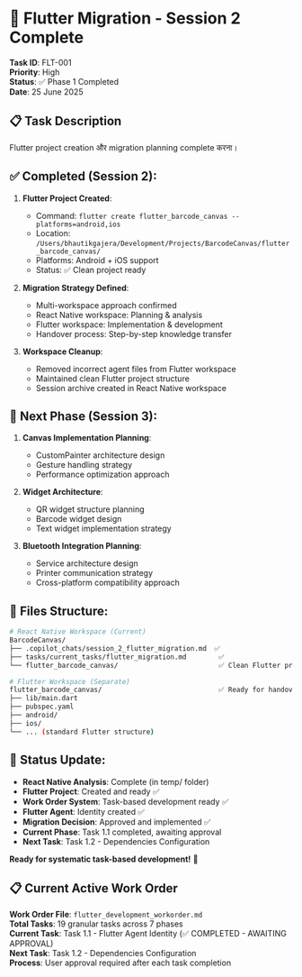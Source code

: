 # 🚀 Flutter Migration - Session 2 Complete

**Task ID**: FLT-001  
**Priority**: High  
**Status**: ✅ Phase 1 Completed  
**Date**: 25 June 2025  

## 📋 Task Description

Flutter project creation और migration planning complete करना।

## ✅ Completed (Session 2):

1. **Flutter Project Created**: 
   - Command: `flutter create flutter_barcode_canvas --platforms=android,ios`
   - Location: `/Users/bhautikgajera/Development/Projects/BarcodeCanvas/flutter_barcode_canvas/`
   - Platforms: Android + iOS support
   - Status: ✅ Clean project ready

2. **Migration Strategy Defined**:
   - Multi-workspace approach confirmed
   - React Native workspace: Planning & analysis
   - Flutter workspace: Implementation & development
   - Handover process: Step-by-step knowledge transfer

3. **Workspace Cleanup**:
   - Removed incorrect agent files from Flutter workspace
   - Maintained clean Flutter project structure
   - Session archive created in React Native workspace

## 🎯 Next Phase (Session 3):

1. **Canvas Implementation Planning**:
   - CustomPainter architecture design
   - Gesture handling strategy
   - Performance optimization approach

2. **Widget Architecture**:
   - QR widget structure planning
   - Barcode widget design
   - Text widget implementation strategy

3. **Bluetooth Integration Planning**:
   - Service architecture design
   - Printer communication strategy
   - Cross-platform compatibility approach

## 📁 Files Structure:

```bash
# React Native Workspace (Current)
BarcodeCanvas/
├── .copilot_chats/session_2_flutter_migration.md  ✅
├── tasks/current_tasks/flutter_migration.md        ✅
└── flutter_barcode_canvas/                         ✅ Clean Flutter project

# Flutter Workspace (Separate)
flutter_barcode_canvas/                             ✅ Ready for handover
├── lib/main.dart
├── pubspec.yaml
├── android/
├── ios/
└── ... (standard Flutter structure)
```

## 🔄 Status Update:

- **React Native Analysis**: Complete (in temp/ folder)
- **Flutter Project**: Created and ready ✅
- **Work Order System**: Task-based development ready ✅
- **Flutter Agent**: Identity created ✅
- **Migration Decision**: Approved and implemented ✅
- **Current Phase**: Task 1.1 completed, awaiting approval
- **Next Task**: Task 1.2 - Dependencies Configuration

**Ready for systematic task-based development!** 🚀

## 📋 **Current Active Work Order**

**Work Order File**: `flutter_development_workorder.md`  
**Total Tasks**: 19 granular tasks across 7 phases  
**Current Task**: Task 1.1 - Flutter Agent Identity (✅ COMPLETED - AWAITING APPROVAL)  
**Next Task**: Task 1.2 - Dependencies Configuration  
**Process**: User approval required after each task completion
